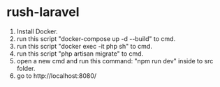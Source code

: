 # rush-laravel

1. Install Docker.
2. run this script "docker-compose up -d --build" to cmd.
3. run this script "docker exec -it php sh" to cmd.
4. run this script "php artisan migrate" to cmd.
5. open a new cmd and run this command: "npm run dev" inside to src folder.
6. go to http://localhost:8080/
